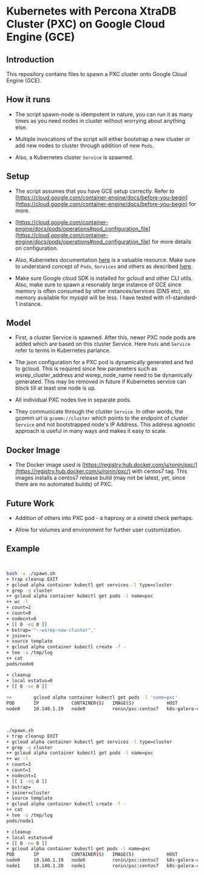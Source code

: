 Kubernetes with Percona XtraDB Cluster (PXC) on Google Cloud Engine (GCE)
================

## Introduction

This repository contains files to spawn a PXC cluster onto Google Cloud Engine (GCE).

## How it runs

* The script spawn-node is idempotent in nature, you can run it as many times as you need nodes in cluster without worrying about anything else. 

* Multiple invocations of the script will either bootstrap a new cluster or add new nodes to cluster through addition of new ```Pods```.

* Also, a Kubernetes cluster ```Service``` is spawned.

## Setup

* The script assumes that you have GCE setup correctly. Refer to [https://cloud.google.com/container-engine/docs/before-you-begin](https://cloud.google.com/container-engine/docs/before-you-begin) for more.

* [https://cloud.google.com/container-engine/docs/pods/operations#pod_configuration_file](https://cloud.google.com/container-engine/docs/pods/operations#pod_configuration_file) for more details on configuration.

* Also, Kubernetes documentation [here](https://github.com/GoogleCloudPlatform/kubernetes/tree/master/docs) is a valuable resource. Make sure to understand concept of ```Pods```, ```Services``` and others as described [here](https://github.com/GoogleCloudPlatform/kubernetes/blob/master/docs/user-guide.md).

* Make sure Google cloud SDK is installed for gcloud and other CLI utils. Also, make sure to spawn a resonably large instance of GCE since memory is often consumed by other instances/services (DNS etc), so memory available for mysqld will be less. I have tested with n1-standard-1  instance.


## Model

* First, a cluster Service is spawned. After this, newer PXC node pods are added which are based on this cluster Service. Here ```Pods``` and ```Service``` refer to terms in Kubernetes parlance.

* The json configuration for a PXC pod is dynamically generated and fed to gcloud. This is required since few parameters such as wsrep_cluster_address and wsrep_node_name need to be dynamically generated. This may be removed in future if Kubernetes service can block till at least one node is up.

* All individual PXC nodes live in separate pods.

* They communicate through the cluster ```Service```. In other words, the gcomm url is ```gcomm://cluster``` which points to the endpoint of cluster ```Service``` and not bootstrapped node's IP Address. This address agnostic approach is useful in many ways and makes it easy to scale.


## Docker Image

* The Docker image used is [https://registry.hub.docker.com/u/ronin/pxc/](https://registry.hub.docker.com/u/ronin/pxc/) with centos7 tag. This images installs a centos7 release build (may not be latest, yet, since there are no automated builds) of PXC.

## Future Work

* Addition of others into PXC pod - a haproxy or a xinetd check perhaps.

* Allow for volumes and environment for further user customization.

## Example
```bash


bash -x ./spawn.sh
+ trap cleanup EXIT
+ gcloud alpha container kubectl get services -l type=cluster
+ grep -q cluster
++ gcloud alpha container kubectl get pods -l name=pxc
++ wc -l
+ count=2
+ count=0
+ nodecnt=0
+ [[ 0 -eq 0 ]]
+ bstrap='"--wsrep-new-cluster",'
+ joiner=
+ source template
+ gcloud alpha container kubectl create -f -
+ tee -a /tmp/log
++ cat
pods/node0

+ cleanup
+ local estatus=0
+ [[ 0 -ne 0 ]]
                                                                                                                                                                                                                                  (google-cloud/eternal-autumn-94011)~21:58-0
>>        gcloud alpha container kubectl get pods -l 'name=pxc'
POD       IP            CONTAINER(S)   IMAGE(S)            HOST                                      LABELS     STATUS    CREATED
node0     10.140.1.19   node0          ronin/pxc:centos7   k8s-galera-cluster-node-1/104.197.66.82   name=pxc   Running   Less than a second



./spawn.sh
+ trap cleanup EXIT
+ gcloud alpha container kubectl get services -l type=cluster
+ grep -q cluster
++ gcloud alpha container kubectl get pods -l name=pxc
++ wc -l
+ count=3
+ count=1
+ nodecnt=1
+ [[ 1 -eq 0 ]]
+ bstrap=
+ joiner=cluster
+ source template
+ gcloud alpha container kubectl create -f -
++ cat
+ tee -a /tmp/log
pods/node1

+ cleanup
+ local estatus=0
+ [[ 0 -ne 0 ]]
+ gcloud alpha container kubectl get pods -l name=pxc
POD       IP            CONTAINER(S)   IMAGE(S)            HOST                                      LABELS     STATUS    CREATED
node0     10.140.1.19   node0          ronin/pxc:centos7   k8s-galera-cluster-node-1/104.197.66.82   name=pxc   Running   Less than a second
node1     10.140.1.20   node1          ronin/pxc:centos7   k8s-galera-cluster-node-1/104.197.66.82   name=pxc   Running   Less than a second


```
